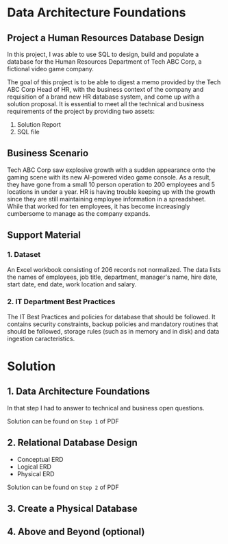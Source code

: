 # Data Architecture Foundations

## Project a Human Resources Database Design

In this project, I was able to use SQL to design, build and populate a database for the Human Resources Department of Tech ABC Corp, a fictional video game company.

The goal of this project is to be able to digest a memo provided by the Tech ABC Corp Head of HR, with the business context of the company and requisition of a brand new HR database system, and come up with a solution proposal. It is essential to meet all the technical and business requirements of the project by providing two assets:

1. Solution Report
2. SQL file

## Business Scenario

Tech ABC Corp saw explosive growth with a sudden appearance onto the gaming scene with its new AI-powered video game console. As a result, they have gone from a small 10 person operation to 200 employees and 5 locations in under a year. HR is having trouble keeping up with the growth since they are still maintaining employee information in a spreadsheet. While that worked for ten employees, it has become increasingly cumbersome to manage as the company expands.

## Support Material

### 1. Dataset

An Excel workbook consisting of 206 records not normalized. The data lists the names of employees, job title, department, manager's name, hire date, start date, end date, work location and salary.

### 2. IT Department Best Practices

The IT Best Practices and policies for database that should be followed. It contains security constraints, backup policies and mandatory routines that should be followed, storage rules (such as in memory and in disk) and data ingestion caracteristics. 


# Solution

## 1. Data Architecture Foundations

In that step I had to answer to technical and business open questions.

Solution can be found on `Step 1` of PDF 

## 2. Relational Database Design

- Conceptual ERD 
- Logical ERD
- Physical ERD

Solution can be found on `Step 2` of PDF 

## 3. Create a Physical Database

## 4. Above and Beyond (optional)